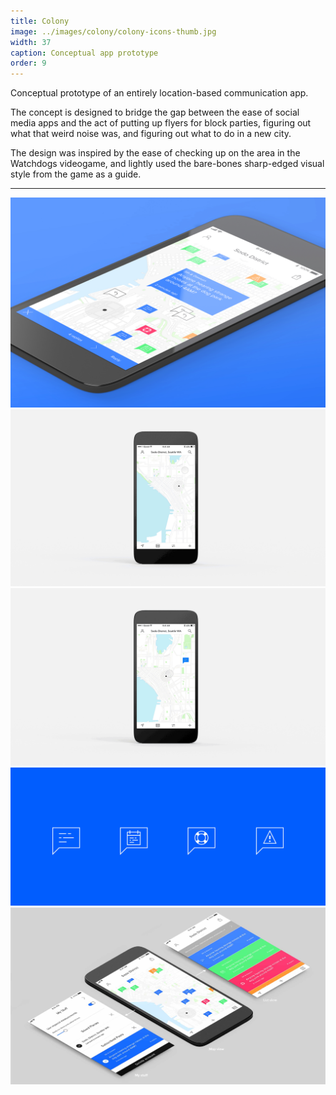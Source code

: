 ```yaml
---
title: Colony
image: ../images/colony/colony-icons-thumb.jpg
width: 37
caption: Conceptual app prototype
order: 9
---
```


Conceptual prototype of an entirely location-based communication app.

The concept is designed to bridge the gap between the ease of social media apps and the act of putting up flyers for block parties, figuring out what that weird noise was, and figuring out what to do in a new city.

The design was inspired by the ease of checking up on the area in the Watchdogs videogame, and lightly used the bare-bones sharp-edged visual style from the game as a guide.

---

![](../images/colony/mockup-hero.jpg)
![](../images/colony/animation-map.gif)
![](../images/colony/animation-newpost.gif)
![](../images/colony/colony-icons-thumb.jpg)
![](../images/colony/mockup-isometric.jpg)